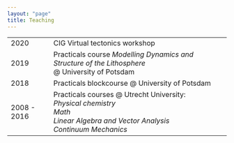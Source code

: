 ```yaml
---
layout: "page"
title: Teaching
---
```

| | |
|-----|------|
|2020|CIG Virtual tectonics workshop|
|2019|Practicals course <a hyperref="https://www.gfz-potsdam.de/sektion/geodynamische-modellierung/ueberblick/arbeitsgruppen/crystals-kontinentale-riftdynamik-ueber-die-skalen-hinweg/course-university-of-potsdam-201819/" target="target">*Modelling Dynamics and Structure of the Lithosphere*</a> <br> @ University of Potsdam|
|2018|Practicals blockcourse @ University of Potsdam|
|2008 - 2016|Practicals courses @ Utrecht University: <br> *Physical chemistry* <br> *Math* <br> *Linear Algebra and Vector Analysis* <br> *Continuum Mechanics*|
